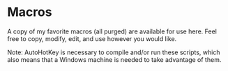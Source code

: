 # Macros
A copy of my favorite macros (all purged) are available for use here. Feel free to copy,
modify, edit, and use however you would like.

Note: AutoHotKey is necessary to compile and/or run these scripts, which also means
that a Windows machine is needed to take advantage of them.
